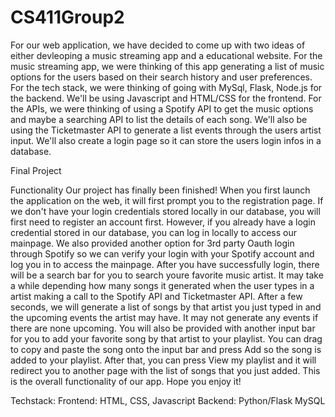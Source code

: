 # CS411Group2

For our web application, we have decided to come up with two ideas of either devleoping a music streaming app and a educational website. For the music streaming app, we were thinking of this app generating a list of music options for the users based on their search history and user preferences. For the tech stack, we were thinking of going with MySql, Flask, Node.js for the backend. We'll be using Javascript and HTML/CSS for the frontend. For the APIs, we were thinking of using a Spotify API to get the music options and maybe a searching API to list the details of each song. We'll also be using the Ticketmaster API to generate a list events through the users artist input. We'll also create a login page so it can store the users login infos in a database.

Final Project

Functionality
Our project has finally been finished! When you first launch the application on the web, it will first prompt you to the registration page. If we don't have your login credentials stored locally in our database, you will first need to register an account first. However, if you already have a login credential stored in our database, you can log in locally to access our mainpage. We also provided another option for 3rd party Oauth login through Spotify so we can verify your login with your Spotify account and log you in to access the mainpage. After you have successfully login, there will be a search bar for you to search youre favorite music artist. It may take a while depending how many songs it generated when the user types in a artist making a call to the Spotify API and Ticketmaster API. After a few seconds, we will generate a list of songs by that artist you just typed in and the upcoming events the artist may have. It may not generate any events if there are none upcoming. You will also be provided with another input bar for you to add your favorite song by that artist to your playlist. You can drag to copy and paste the song onto the input bar and press Add so the song is added to your playlist. After that, you can press View my playlist and it will redirect you to another page with the list of songs that you just added. This is the overall functionality of our app. Hope you enjoy it!

Techstack: 
Frontend: HTML, CSS, Javascript
Backend: Python/Flask MySQL
